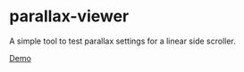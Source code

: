 # parallax-viewer

A simple tool to test parallax settings for a linear side scroller.

[Demo](https://gustavgb.github.io/parallax-viewer)
